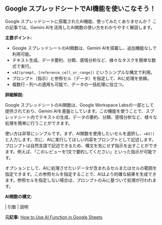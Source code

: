 ## Google スプレッドシートでAI機能を使いこなそう！

Google スプレッドシートに搭載されたAI機能、使ってみたくありませんか？ この記事では、Gemini AIを活用したAI関数の使い方をわかりやすく解説します。

**主要ポイント:**

* Google スプレッドシートのAI関数は、Gemini AIを搭載し、追加機能なしで利用可能。
* テキスト生成、データ要約、分類、感情分析など、様々なタスクを簡単な数式で実行。
* `=AI(prompt, [reference_cell_or_range])` というシンプルな構文で利用。
* プロンプト（指示）と参照セル（データ）を指定して、AIに処理を依頼。
* 複数行・列への適用も可能で、データの一括処理に役立つ。

**詳細解説:**

Google スプレッドシートのAI関数は、Google Workspace Labsの一部として提供されており、Gemini AIを基盤としています。この機能を使うことで、スプレッドシート内でテキストの生成、データの要約、分類、感情分析など、様々な処理を簡単に行うことができます。

使い方は非常にシンプルです。まず、AI関数を使用したいセルを選択し、`=AI()` と入力します。次に、AIに実行してほしい内容をプロンプトとして記述します。プロンプトは自然言語で記述できるため、構文を気にせず指示を出すことができます。例えば、「このレビューを1文で要約してください」といった指示が可能です。

オプションとして、AIに処理させたいデータが含まれるセルまたはセルの範囲を指定できます。この参照セルを指定することで、AIはより的確な結果を生成できます。参照セルを指定しない場合は、プロンプトのみに基づいて処理が行われます。

**AI関数の構文:**

| 引数 | 説明 

**元記事:** [How to Use AI Function in Google Sheets ](https://www.howtogeek.com/how-to-use-ai-function-in-google-sheets/)
